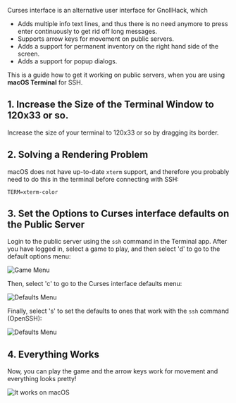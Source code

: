 Curses interface is an alternative user interface for GnollHack, which

- Adds multiple info text lines, and thus there is no need anymore to press enter continuously to get rid off long messages.
- Supports arrow keys for movement on public servers.
- Adds a support for permanent inventory on the right hand side of the screen.
- Adds a support for popup dialogs.

This is a guide how to get it working on public servers, when you are using **macOS Terminal** for SSH.

## 1. Increase the Size of the Terminal Window to 120x33 or so.
Increase the size of your terminal to 120x33 or so by dragging its border.

## 2. Solving a Rendering Problem

macOS does not have up-to-date `xterm` support, and therefore you probably need to do this in the terminal before connecting with SSH:

`TERM=xterm-color`

## 3. Set the Options to Curses interface defaults on the Public Server
Login to the public server using the `ssh` command in the Terminal app. After you have logged in, select a game to play, and then select 'd' to go to the default options menu:

![Game Menu](https://images.gnollhack.com/wiki/Curses/interface2/gamemenu-red.png)

Then, select 'c' to go to the Curses interface defaults menu:

![Defaults Menu](https://images.gnollhack.com/wiki/Curses/interface2/defaults-menu-red.png)

Finally, select 's' to set the defaults to ones that work with the `ssh` command (OpenSSH):

![Defaults Menu](https://images.gnollhack.com/wiki/Curses/interface2/curses-defaults-menu-red-ssh.png)


## 4. Everything Works

Now, you can play the game and the arrow keys work for movement and everything looks pretty!

![It works on macOS](https://images.gnollhack.com/wiki/Curses/curses-linux-works.png)
